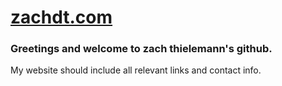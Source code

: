 
# [zachdt.com](https://zachdt.com)

### Greetings and welcome to zach thielemann's github.  

My website should include all relevant links and contact info.
